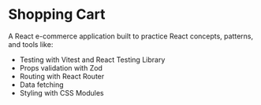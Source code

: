 # Shopping Cart

A React e-commerce application built to practice React concepts, patterns, and tools like:

- Testing with Vitest and React Testing Library
- Props validation with Zod
- Routing with React Router
- Data fetching
- Styling with CSS Modules
